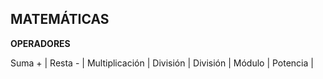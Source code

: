 ## MATEMÁTICAS
**OPERADORES**

Suma + | Resta - | Multiplicación | División | División | Módulo | Potencia |
